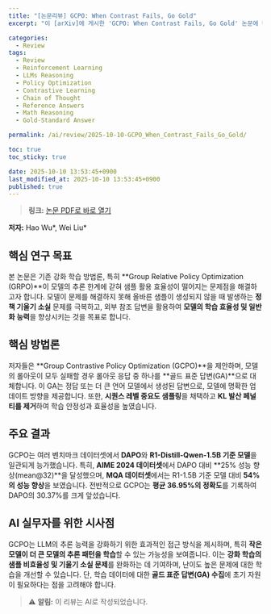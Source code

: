 ```yaml
---
title: "[논문리뷰] GCPO: When Contrast Fails, Go Gold"
excerpt: "이 [arXiv]에 게시한 'GCPO: When Contrast Fails, Go Gold' 논문에 대한 자세한 리뷰입니다."

categories:
  - Review
tags:
  - Review
  - Reinforcement Learning
  - LLMs Reasoning
  - Policy Optimization
  - Contrastive Learning
  - Chain of Thought
  - Reference Answers
  - Math Reasoning
  - Gold-Standard Answer

permalink: /ai/review/2025-10-10-GCPO_When_Contrast_Fails_Go_Gold/

toc: true
toc_sticky: true

date: 2025-10-10 13:53:45+0900
last_modified_at: 2025-10-10 13:53:45+0900
published: true
---
```

> **링크:** [논문 PDF로 바로 열기](https://arxiv.org/abs/2510.07790)

**저자:** Hao Wu*, Wei Liu*



## 핵심 연구 목표
본 논문은 기존 강화 학습 방법론, 특히 **Group Relative Policy Optimization (GRPO)**이 모델의 추론 한계에 갇혀 샘플 활용 효율성이 떨어지는 문제점을 해결하고자 합니다. 모델이 문제를 해결하지 못해 올바른 샘플이 생성되지 않을 때 발생하는 **정책 기울기 소실** 문제를 극복하고, 외부 참조 답변을 활용하여 **모델의 학습 효율성 및 일반화 능력**을 향상시키는 것을 목표로 합니다.

## 핵심 방법론
저자들은 **Group Contrastive Policy Optimization (GCPO)**을 제안하며, 모델의 롤아웃이 모두 실패할 경우 롤아웃 응답 중 하나를 **골드 표준 답변(GA)**으로 대체합니다. 이 GA는 정답 또는 더 큰 언어 모델에서 생성된 답변으로, 모델에 명확한 업데이트 방향을 제공합니다. 또한, **시퀀스 레벨 중요도 샘플링**을 채택하고 **KL 발산 페널티를 제거**하여 학습 안정성과 효율성을 높였습니다.

## 주요 결과
GCPO는 여러 벤치마크 데이터셋에서 **DAPO**와 **R1-Distill-Qwen-1.5B 기준 모델**을 일관되게 능가했습니다. 특히, **AIME 2024 데이터셋**에서 DAPO 대비 **25% 성능 향상(mean@32)**을 달성했으며, **MQA 데이터셋**에서는 R1-1.5B 기준 모델 대비 **54%의 성능 향상**을 보였습니다. 전반적으로 GCPO는 **평균 36.95%의 정확도**를 기록하여 DAPO의 30.37%를 크게 앞섰습니다.

## AI 실무자를 위한 시사점
GCPO는 LLM의 추론 능력을 강화하기 위한 효과적인 접근 방식을 제시하며, 특히 **작은 모델이 더 큰 모델의 추론 패턴을 학습**할 수 있는 가능성을 보여줍니다. 이는 **강화 학습의 샘플 비효율성 및 기울기 소실 문제**를 완화하는 데 기여하며, 난이도 높은 문제에 대한 학습을 개선할 수 있습니다. 단, 학습 데이터에 대한 **골드 표준 답변(GA) 수집**에 초기 자원이 필요하다는 점을 고려해야 합니다.

> ⚠️ **알림:** 이 리뷰는 AI로 작성되었습니다.
